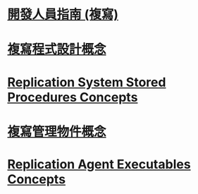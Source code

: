 # [開發人員指南 (複寫)](replication-developer-documentation.md)
# [複寫程式設計概念](replication-programming-concepts.md)
# [Replication System Stored Procedures Concepts](replication-system-stored-procedures-concepts.md)
# [複寫管理物件概念](replication-management-objects-concepts.md)
# [Replication Agent Executables Concepts](replication-agent-executables-concepts.md)
